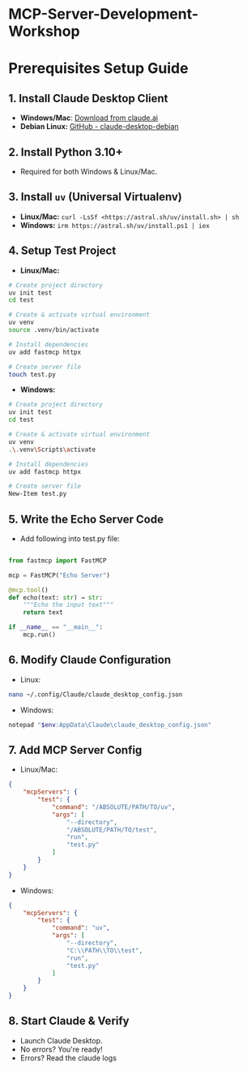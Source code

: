 # MCP-Server-Development-Workshop

# Prerequisites Setup Guide
## 1. Install Claude Desktop Client
 - **Windows/Mac**: [Download from claude.ai](https://claude.ai/download)
 - **Debian Linux:** [GitHub - claude-desktop-debian](https://github.com/aaddrick/claude-desktop-debian)
  
## 2. Install Python 3.10+
 - Required for both Windows & Linux/Mac.

## 3. Install `uv` (Universal Virtualenv)

 - **Linux/Mac:** `curl -LsSf <https://astral.sh/uv/install.sh> | sh`
 - **Windows:** `irm https://astral.sh/uv/install.ps1 | iex`

## 4. Setup Test Project

 - **Linux/Mac:**
```bash
# Create project directory
uv init test
cd test

# Create & activate virtual environment
uv venv
source .venv/bin/activate

# Install dependencies
uv add fastmcp httpx

# Create server file
touch test.py
```

 - **Windows:**
```bash
# Create project directory
uv init test
cd test

# Create & activate virtual environment
uv venv
.\.venv\Scripts\activate

# Install dependencies
uv add fastmcp httpx

# Create server file
New-Item test.py
```

## 5. Write the Echo Server Code

- Add following into test.py file:
```python

from fastmcp import FastMCP

mcp = FastMCP("Echo Server")

@mcp.tool()
def echo(text: str) → str:
    """Echo the input text"""
    return text

if __name__ == "__main__":
    mcp.run()
```

## 6. Modify Claude Configuration
- Linux:
```bash
nano ~/.config/Claude/claude_desktop_config.json
```
- Windows:
```bash
notepad "$env:AppData\Claude\claude_desktop_config.json"
```

## 7. Add MCP Server Config

- Linux/Mac:
```json
{
    "mcpServers": {
        "test": {
            "command": "/ABSOLUTE/PATH/TO/uv",
            "args": [
                "--directory",
                "/ABSOLUTE/PATH/TO/test",
                "run",
                "test.py"
            ]
        }
    }
}
```

- Windows:
```json
{
    "mcpServers": {
        "test": {
            "command": "uv",
            "args": [
                "--directory",
                "C:\\PATH\\TO\\test",
                "run",
                "test.py"
            ]
        }
    }
}
```

## 8. Start Claude & Verify
 - Launch Claude Desktop.
 - No errors? You're ready!
 - Errors? Read the claude logs 
